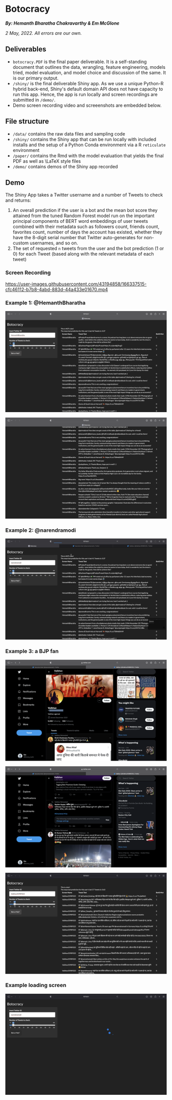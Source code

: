 # Botocracy

***By: Hemanth Bharatha Chakravarthy & Em McGlone***

*2 May, 2022. All errors are our own.*

## Deliverables

-   `botocracy.PDF` is the final paper deliverable. It is a self-standing document that outlines the data, wrangling, feature engineering, models tried, model evaluation, and model choice and discussion of the same. It is our primary output.
-   `/shiny/` is the final deliverable Shiny app. As we use a unique Python-R hybrid back-end, Shiny's default domain API does not have capacity to run this app. Hence, the app is run locally and screen recordings are submitted in `/demo/`.
-   Demo screen recording video and screeenshots are embedded below.

## File structure

-   `/data/` contains the raw data files and sampling code
-   `/shiny/` contains the Shiny app that can be run locally with included installs and the setup of a Python Conda environment via a R `reticulate` environment
-   `/paper/` contains the Rmd with the model evaluation that yields the final PDF as well as \\LaTeX style files
-   `/demo/` contains demos of the Shiny app recorded

## Demo

The Shiny App takes a Twitter username and a number of Tweets to check and returns:

1.  An overall prediction if the user is a bot and the mean bot score they attained from the tuned Random Forest model run on the important principal components of BERT word embeddings of user tweets combined with their metadata such as followers count, friends count, favorites count, number of days the account has existed, whether they have the 8-digit serial number that Twitter auto-generates for non-custom usernames, and so on.
2.  The set of requested `n` tweets from the user and the bot prediction (1 or 0) for each Tweet (based along with the relevant metadata of each tweet)

### Screen Recording

https://user-images.githubusercontent.com/43194858/166337515-cfc46112-b7b8-4abd-883d-44a433e01670.mp4


### Example 1: \@HemanthBharatha

![User: HemanthBharatha](demo/screenshots/hemanthbharatha_demo_1.png)

![User: HemanthBharatha (contd.)](demo/screenshots/hemanthbharatha_demo_2.png)

### Example 2: \@narendramodi

![User: \@narendramodi](demo/screenshots/narendramodi_demo.png)

### Example 3: a BJP fan

![User account screnshot](demo/screenshots/bjp_fan_account.png)

![User timeline sample](demo/screenshots/bjp_fan_tweets_example.png)

![BJP fan account: results](demo/screenshots/bjp_fan_demo.png)

### Example loading screen

![Loading screen demo](demo/screenshots/loading_screen_demo.png)
